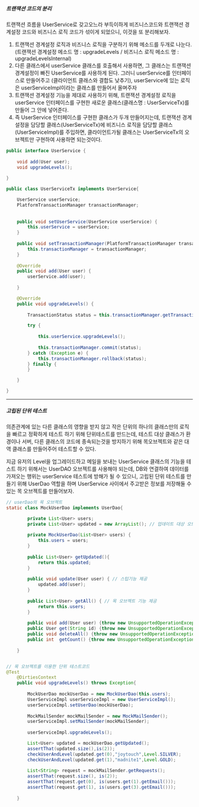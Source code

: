 
##### 트랜잭션 코드의 분리

트랜잭션 흐름을 UserService로 갖고오느라 부득이하게 비즈니스코드와 트랜잭션 경계설정 코드와 비즈니스 로직 코드가 섞이게 되었으니, 이것을 또 분리해보자.

1. 트랜잭션 경계설정 로직과 비즈니스 로직을 구분하기 위해 메소드를 두개로 나눈다. (트랜잭션 경계설정 메소드 명 : upgradeLevels / 비즈니스 로직 메소드 명 : upgradeLevelsInternal)
2. 다른 클래스에서 userService 클래스를 호출해서 사용하면, 그 클래스는 트랜잭션 경계설정이 빠진 UserService를 사용하게 된다. 
그러니 userService를 인터페이스로 만들어주고 (클라이언트 클래스와 결합도 낮추기), userService에 있는 로직은 userServiceImpl이라는 클래스를 만들어서 올며주자
3. 트랜잭션 경계설정 기능을 제대로 사용하기 위해, 트랜잭션 경계설정 로직을 userService 인터페이스를 구현한 새로운 클래스(클래스명 : UserServiceTx)를 만들어 그 안에 넣어준다. 
4. 즉 UserService 인터페이스를 구현한 클래스가 두개 만들어지는데, 트랜잭션 경계설정을 담당할 클래스(UserServiceTx)에 비즈니스 로직을 담당할 클래스(UserServiceImpl)를 주입하면,
클라이언트가될 클래스는 UserServiceTx의 오브젝트만 구현하여 사용하면 되는것이다.

```java
public interface UserService {
	
	void add(User user);
	void upgradeLevels();
	
}

public class UserServiceTx implements UserService{

	UserService userService;
	PlatformTransactionManager transactionManager;
	
		
	public void setUserService(UserService userService) {
		this.userService = userService;
	}
	
	public void setTransactionManager(PlatformTransactionManager transactionManager) {
		this.transactionManager = transactionManager;
	}
	
	@Override
	public void add(User user) {
		userService.add(user);
		
	}

	@Override
	public void upgradeLevels() {
		
		TransactionStatus status = this.transactionManager.getTransaction(new DefaultTransactionDefinition());

		try {			
			
			this.userService.upgradeLevels();
			
			this.transactionManager.commit(status);
		} catch (Exception e) {    
			this.transactionManager.rollback(status);
		} finally {
		}

	}

}


```

--------

##### 고립된 단위 테스트

의존관계에 있는 다른 클래스의 영향을 받지 않고 작은 단위의 하나의 클래스만의 로직을 빠르고 정확하게 테스트 하기 위해 단위테스트를 만드는데,
테스트 대상 클래스가 환경이나 서버, 다른 클래스의 코드에 종속되는것을 방지하기 위해 목오브젝트와 같은 대역 클래스를 만들어주어 테스트할 수 있다.

지금 유저의 Level을 업그레이드하고 메일을 보내는 UserService 클래스의 기능을 테스트 하기 위해서는 UserDAO 오브젝트를 사용해야 되는데, DB와 연결하여 데이터를 가져오는 행위는 
userService 테스트에 방해가 될 수 있으니, 고립된 단위 테스트를 만들기 위해 UserDao 역할을 하며 UserService 사이에서 주고받은 정보를 저장해둘 수 있는 목 오브젝트를 만들어보자.

```java
// userDao의 목 오브젝트
static class MockUserDao implements UserDao{

		private List<User> users;
		private List<User> updated = new ArrayList(); // 업데이트 대상 오브젝트를 저장해둘 목록
		
		private MockUserDao(List<User> users) {
			this.users = users;
		}
		
		public List<User> getUpdated(){
			return this.updated;
		}
		
		public void update(User user) { // 스텁기능 제공
			updated.add(user);
		}
		
		public List<User> getAll() { // 목 오브젝트 기능 제공
			return this.users;
		}
		
		public void add(User user) {throw new UnsupportedOperationException();}
		public User get(String id) {throw new UnsupportedOperationException();}
		public void deleteAll() {throw new UnsupportedOperationException();}
		public int  getCount() {throw new UnsupportedOperationException();}
		
	}


// 목 오브젝트를 이용한 단위 테스트코드
@Test
	@DirtiesContext
	public void upgradeLevels() throws Exception{
		
		MockUserDao mockUserDao = new MockUserDao(this.users);
		UserServiceImpl userServiceImpl = new UserServiceImpl();
		userServiceImpl.setUserDao(mockUserDao);
		
		MockMailSender mockMailSender = new MockMailSender();
		userServiceImpl.setMailSender(mockMailSender);
		
		userServiceImpl.upgradeLevels();

		List<User> updated = mockUserDao.getUpdated();
		assertThat(updated.size(),is(2));
		checkUserAndLevel(updated.get(0),"joytouch",Level.SILVER);
		checkUserAndLevel(updated.get(1),"madnite1",Level.GOLD);
		
		List<String> request = mockMailSender.getRequests();  
		assertThat(request.size(), is(2));  
		assertThat(request.get(0), is(users.get(1).getEmail()));  
		assertThat(request.get(1), is(users.get(3).getEmail()));  
		
	}

```





